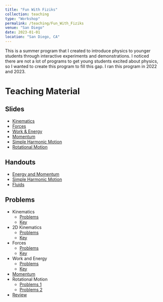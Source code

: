 ```yaml
---
title: "Fun With Fiziks"
collection: teaching
type: "Workshop"
permalink: /teaching/Fun_With_Fiziks
venue: "San Diego"
date: 2023-01-01
location: "San Diego, CA"
---
```


This is a summer program that I created to introduce physics to younger students through interactive experiments and demonstrations. I noticed there are not a lot of programs to get young students excited about physics, so I wanted to create this program to fill this gap. I ran this program in 2022 and 2023.

Teaching Material
======

Slides
------
* [Kinematics](http://nmadhu6002.github.io/files/Kinematics_Slides.pdf)
* [Forces](http://nmadhu6002.github.io/files/Forces_Slides.pdf)
* [Work & Energy](http://nmadhu6002.github.io/files/Work_and_Energy_Slides.pdf)
* [Momentum](http://nmadhu6002.github.io/files/Momentum_Slides.pdf)
* [Simple Harmonic Motion](http://nmadhu6002.github.io/files/Simple_Harmonic_Motion_Slides.pdf)
* [Rotational Motion](http://nmadhu6002.github.io/files/Rotation_Slides.pdf)

Handouts
------
* [Energy and Momentum](http://nmadhu6002.github.io/files/Energy_and_Momentum_Handout.pdf)
* [Simple Harmonic Motion](http://nmadhu6002.github.io/files/Simple_Harmonic_Motion_Handout.pdf)
* [Fluids](http://nmadhu6002.github.io/files/Fluids_Handout.pdf)

Problems
------
* Kinematics
    * [Problems](http://nmadhu6002.github.io/files/Kinematics_Problems.pdf)
    * [Key](http://nmadhu6002.github.io/files/Kinematics_Problems_Key.pdf)
* 2D Kinematics
    * [Problems](http://nmadhu6002.github.io/files/2D_Kinematics_Problems.pdf)
    * [Key](http://nmadhu6002.github.io/files/2D_Kinematics_Problems_Key.pdf)
* Forces
    * [Problems](http://nmadhu6002.github.io/files/Forces_Problems.pdf)
    * [Key](http://nmadhu6002.github.io/files/Forces_Problems_Key.pdf)
* Work and Energy
    * [Problems](http://nmadhu6002.github.io/files/Work_and_Energy_Problems.pdf)
    * [Key](http://nmadhu6002.github.io/files/Work_and_Energy_Problems_Key.pdf)
* [Momentum](http://nmadhu6002.github.io/files/Momentum_Problems.pdf)
* Rotational Motion
    * [Problems 1](http://nmadhu6002.github.io/files/Rotation_problems.pdf)
    * [Problems 2](http://nmadhu6002.github.io/files/More_Rotation_Problems.pdf)
* [Review](http://nmadhu6002.github.io/files/Review_Problems.pdf)